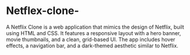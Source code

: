 # Netflex-clone-
A Netflix Clone is a web application that mimics the design of Netflix, built using HTML and CSS. It features a responsive layout with a hero banner, movie thumbnails, and a clean, grid-based UI. The app includes hover effects, a navigation bar, and a dark-themed aesthetic similar to Netflix.
